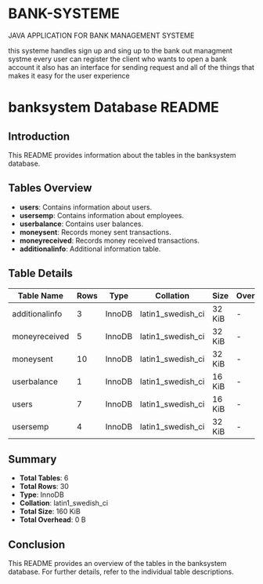 # BANK-SYSTEME
JAVA APPLICATION FOR BANK MANAGEMENT SYSTEME


this systeme handles sign up and sing up to the bank out managment systme every user can register the client who wants to open a bank account 
it also has an interface for sending request and all of the things that makes it easy for the user experience
# banksystem Database README

## Introduction
This README provides information about the tables in the banksystem database.

## Tables Overview
- **users**: Contains information about users.
- **usersemp**: Contains information about employees.
- **userbalance**: Contains user balances.
- **moneysent**: Records money sent transactions.
- **moneyreceived**: Records money received transactions.
- **additionalinfo**: Additional information table.

## Table Details
| Table Name      | Rows | Type   | Collation         | Size  | Overhead |
|-----------------|------|--------|-------------------|-------|----------|
| additionalinfo  | 3    | InnoDB | latin1_swedish_ci | 32 KiB| -        |
| moneyreceived   | 5    | InnoDB | latin1_swedish_ci | 32 KiB| -        |
| moneysent       | 10   | InnoDB | latin1_swedish_ci | 32 KiB| -        |
| userbalance     | 1    | InnoDB | latin1_swedish_ci | 16 KiB| -        |
| users           | 7    | InnoDB | latin1_swedish_ci | 16 KiB| -        |
| usersemp        | 4    | InnoDB | latin1_swedish_ci | 32 KiB| -        |

## Summary
- **Total Tables**: 6
- **Total Rows**: 30
- **Type**: InnoDB
- **Collation**: latin1_swedish_ci
- **Total Size**: 160 KiB
- **Total Overhead**: 0 B

## Conclusion
This README provides an overview of the tables in the banksystem database. For further details, refer to the individual table descriptions.

